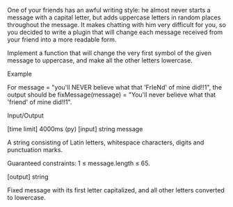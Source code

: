 One of your friends has an awful writing style: he almost never starts a message with a capital letter, but adds uppercase letters in random places throughout the message. It makes chatting with him very difficult for you, so you decided to write a plugin that will change each message received from your friend into a more readable form.

Implement a function that will change the very first symbol of the given message to uppercase, and make all the other letters lowercase.

Example

For message = "you'll NEVER believe what that 'FrIeNd' of mine did!!1",
the output should be
fixMessage(message) = "You'll never believe what that 'friend' of mine did!!1".

Input/Output

[time limit] 4000ms (py)
[input] string message

A string consisting of Latin letters, whitespace characters, digits and punctuation marks.

Guaranteed constraints:
1 ≤ message.length ≤ 65.

[output] string

Fixed message with its first letter capitalized, and all other letters converted to lowercase.
